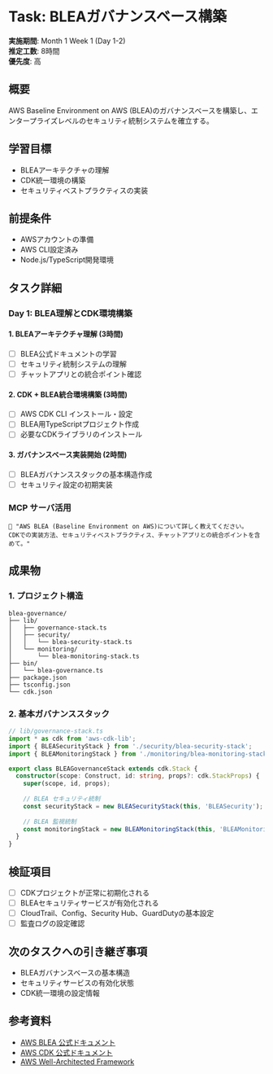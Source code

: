 # Task: BLEAガバナンスベース構築

**実施期間**: Month 1 Week 1 (Day 1-2)  
**推定工数**: 8時間  
**優先度**: 高  

## 概要

AWS Baseline Environment on AWS (BLEA)のガバナンスベースを構築し、エンタープライズレベルのセキュリティ統制システムを確立する。

## 学習目標

- BLEAアーキテクチャの理解
- CDK統一環境の構築
- セキュリティベストプラクティスの実装

## 前提条件

- AWSアカウントの準備
- AWS CLI設定済み
- Node.js/TypeScript開発環境

## タスク詳細

### Day 1: BLEA理解とCDK環境構築

#### 1. BLEAアーキテクチャ理解 (3時間)
- [ ] BLEA公式ドキュメントの学習
- [ ] セキュリティ統制システムの理解
- [ ] チャットアプリとの統合ポイント確認

#### 2. CDK + BLEA統合環境構築 (3時間)
- [ ] AWS CDK CLI インストール・設定
- [ ] BLEA用TypeScriptプロジェクト作成
- [ ] 必要なCDKライブラリのインストール

#### 3. ガバナンスベース実装開始 (2時間)
- [ ] BLEAガバナンススタックの基本構造作成
- [ ] セキュリティ設定の初期実装

### MCP サーバ活用

```
💬 "AWS BLEA (Baseline Environment on AWS)について詳しく教えてください。
CDKでの実装方法、セキュリティベストプラクティス、チャットアプリとの統合ポイントを含めて。"
```

## 成果物

### 1. プロジェクト構造
```
blea-governance/
├── lib/
│   ├── governance-stack.ts
│   ├── security/
│   │   └── blea-security-stack.ts
│   └── monitoring/
│       └── blea-monitoring-stack.ts
├── bin/
│   └── blea-governance.ts
├── package.json
├── tsconfig.json
└── cdk.json
```

### 2. 基本ガバナンススタック
```typescript
// lib/governance-stack.ts
import * as cdk from 'aws-cdk-lib';
import { BLEASecurityStack } from './security/blea-security-stack';
import { BLEAMonitoringStack } from './monitoring/blea-monitoring-stack';

export class BLEAGovernanceStack extends cdk.Stack {
  constructor(scope: Construct, id: string, props?: cdk.StackProps) {
    super(scope, id, props);
    
    // BLEA セキュリティ統制
    const securityStack = new BLEASecurityStack(this, 'BLEASecurity');
    
    // BLEA 監視統制  
    const monitoringStack = new BLEAMonitoringStack(this, 'BLEAMonitoring');
  }
}
```

## 検証項目

- [ ] CDKプロジェクトが正常に初期化される
- [ ] BLEAセキュリティサービスが有効化される
- [ ] CloudTrail、Config、Security Hub、GuardDutyの基本設定
- [ ] 監査ログの設定確認

## 次のタスクへの引き継ぎ事項

- BLEAガバナンスベースの基本構造
- セキュリティサービスの有効化状態
- CDK統一環境の設定情報

## 参考資料

- [AWS BLEA 公式ドキュメント](https://github.com/aws-samples/baseline-environment-on-aws)
- [AWS CDK 公式ドキュメント](https://docs.aws.amazon.com/cdk/)
- [AWS Well-Architected Framework](https://aws.amazon.com/architecture/well-architected/)
